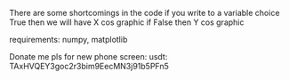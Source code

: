 There are some shortcomings in the code if you write to a variable choice True then we will have X cos graphic if False then Y cos graphic

requirements: numpy, matplotlib









Donate me pls for new phone screen:
usdt: TAxHVQEY3goc2r3bim9EecMN3j91b5PFn5
